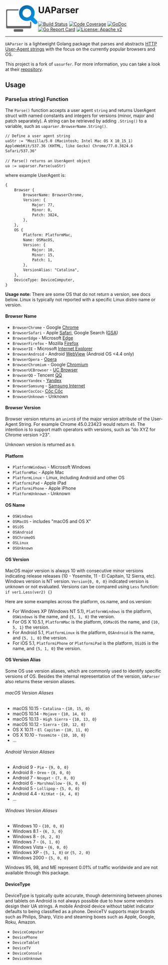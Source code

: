 # <img src="https://raw.githubusercontent.com/Kiuryy/uaparser/master/__asset/logo-small.png" height="88" align="left" /> UAParser

[![Build Status](https://travis-ci.org/Kiuryy/uaparser.svg?branch=master)](https://travis-ci.org/Kiuryy/uaparser)
[![Code Coverage](https://img.shields.io/codecov/c/github/Kiuryy/uaparser)](https://codecov.io/gh/Kiuryy/uaparser)
[![GoDoc](https://godoc.org/github.com/Kiuryy/uaparser?status.svg)](https://godoc.org/github.com/Kiuryy/uaparser)
[![Go Report Card](https://goreportcard.com/badge/github.com/Kiuryy/uaparser)](https://goreportcard.com/report/github.com/Kiuryy/uaparser)
[![License: Apache v2](https://img.shields.io/badge/License-Apache%20v2-lightgray.svg)](https://www.apache.org/licenses/LICENSE-2.0)

---

`UAParser` is a lightweight Golang package that parses and abstracts [HTTP User-Agent strings](https://en.wikipedia.org/wiki/User_agent) with the focus on the currently popular browsers and OS.

This project is a fork of `uasurfer`. For more information, you can take a look at their [repository](https://github.com/avct/uasurfer).

## Usage

### Parse(ua string) Function

The `Parse()` function accepts a user agent `string` and returns UserAgent struct with named constants and integers for versions (minor, major and patch separately). A string can be retrieved by adding `.String()` to a variable, such as `uaparser.BrowserName.String()`.

```
// Define a user agent string
uaStr := "Mozilla/5.0 (Macintosh; Intel Mac OS X 10_15_1) AppleWebKit/537.36 (KHTML, like Gecko) Chrome/77.0.3824.6 Safari/537.36"

// Parse() returns an UserAgent object
ua := uaparser.Parse(uaStr)
```

where example UserAgent is:
```
{
    Browser {
        BrowserName: BrowserChrome,
        Version: {
            Major: 77,
            Minor: 0,
            Patch: 3824,
        },
    },
    OS {
        Platform: PlatformMac,
        Name: OSMacOS,
        Version: {
            Major: 10,
            Minor: 15,
            Patch: 1,
        },
        VersionAlias: "Catalina",
    },
    DeviceType: DeviceComputer,
}
```

**Usage note:** There are some OS that do not return a version, see docs below. Linux is typically not reported with a specific Linux distro name or version.

#### Browser Name
* `BrowserChrome` - Google [Chrome](https://en.wikipedia.org/wiki/Google_Chrome)
* `BrowserSafari` - Apple [Safari](https://en.wikipedia.org/wiki/Safari_(web_browser)), Google Search ([GSA](https://itunes.apple.com/us/app/google/id284815942))
* `BrowserEdge` - Microsoft [Edge](https://en.wikipedia.org/wiki/Microsoft_Edge)
* `BrowserFirefox` - Mozilla [Firefox](https://en.wikipedia.org/wiki/Firefox)
* `BrowserIE` - Microsoft [Internet Explorer](https://en.wikipedia.org/wiki/Internet_Explorer)
* `BrowserAndroid` - Android [WebView](https://developer.chrome.com/multidevice/webview/overview) (Android OS <4.4 only)
* `BrowserOpera` - [Opera](https://en.wikipedia.org/wiki/Opera_(web_browser))
* `BrowserChromium` - Google [Chromium](https://en.wikipedia.org/wiki/Chromium_(web_browser))
* `BrowserUCBrowser` - [UC Browser](https://en.wikipedia.org/wiki/UC_Browser)
* `BrowserQQ` - Tencent [QQ](https://en.wikipedia.org/wiki/Tencent_QQ)
* `BrowserYandex` - [Yandex](https://en.wikipedia.org/wiki/Yandex_Browser)
* `BrowserSamsung` - [Samsung Internet](https://en.wikipedia.org/wiki/Samsung_Internet)
* `BrowserCocCoc`- [Cốc Cốc](https://en.wikipedia.org/wiki/C%E1%BB%91c_C%E1%BB%91c)
* `BrowserUnknown` - Unknown

#### Browser Version

Browser version returns an `unint8` of the major version attribute of the User-Agent String. For example Chrome 45.0.23423 would return `45`. The intention is to support math operators with versions, such as "do XYZ for Chrome version >23".

Unknown version is returned as `0`.

#### Platform
* `PlatformWindows` - Microsoft Windows
* `PlatformMac` - Apple Mac
* `PlatformLinux` - Linux, including Android and other OS
* `PlatformiPad` - Apple iPad
* `PlatformiPhone` - Apple iPhone
* `PlatformUnknown` - Unknown

#### OS Name
* `OSWindows`
* `OSMacOS` - includes "macOS and OS X"
* `OSiOS`
* `OSAndroid`
* `OSChromeOS`
* `OSLinux`
* `OSUnknown`

#### OS Version

MacOS major version is always 10 with consecutive minor versions indicating release releases (10 - Yosemite, 11 - El Capitain, 12 Sierra, etc). Windows version is NT version. `Version{0, 0, 0}` indicated version is unknown or not evaluated.
Versions can be compared using `Less` function: `if ver1.Less(ver2) {}`

Here are some examples across the platform, os.name, and os.version:

* For Windows XP (Windows NT 5.1), `PlatformWindows` is the platform, `OSWindows` is the name, and `{5, 1, 0}` the version.
* For OS X 10.5.1, `PlatformMac` is the platform, `OSMacOS` the name, and `{10, 5, 1}` the version.
* For Android 5.1, `PlatformLinux` is the platform, `OSAndroid` is the name, and `{5, 1, 0}` the version.
* For iOS 5.1, `PlatformiPhone` or `PlatformiPad` is the platform, `OSiOS` is the name, and `{5, 1, 0}` the version.

#### OS Version Alias

Some OS use version aliases, which are commonly used to identify specific versions of OS. Besides the internal representation of the version, `UAParser` also returns these version aliases. 

###### macOS Version Aliases

* macOS 10.15 - `Catalina` - `{10, 15, 0}`
* macOS 10.14 - `Mojave` - `{10, 14, 0}`
* macOS 10.13 - `High Sierra` - `{10, 13, 0}`
* macOS 10.12 - `Sierra` - `{10, 12, 0}`
* OS X 10.11 - `El Capitan` -  `{10, 11, 0}`
* OS X 10.10 - `Yosemite` -  `{10, 10, 0}`
* ...

###### Android Version Aliases

* Android 9 - `Pie` - `{9, 0, 0}`
* Android 8 - `Oreo` - `{8, 0, 0}`
* Android 7 - `Nougat` - `{7, 0, 0}`
* Android 6 - `Marshmallow` - `{6, 0, 0}`
* Android 5 - `Lollipop` - `{5, 0, 0}`
* Android 4.4 - `KitKat` - `{4, 4, 0}`
* ...

###### Windows Version Aliases

* Windows 10 - `{10, 0, 0}`
* Windows 8.1 - `{6, 3, 0}`
* Windows 8 - `{6, 2, 0}`
* Windows 7 - `{6, 1, 0}`
* Windows Vista - `{6, 0, 0}`
* Windows XP - `{5, 1, 0}` or `{5, 2, 0}`
* Windows 2000 - `{5, 0, 0}`

Windows 95, 98, and ME represent 0.01% of traffic worldwide and are not available through this package.

#### DeviceType
DeviceType is typically quite accurate, though determining between phones and tablets on Android is not always possible due to how some vendors design their UA strings. A mobile Android device without tablet indicator defaults to being classified as a phone. DeviceTV supports major brands such as Philips, Sharp, Vizio and steaming boxes such as Apple, Google, Roku, Amazon.

* `DeviceComputer`
* `DevicePhone`
* `DeviceTablet`
* `DeviceTV`
* `DeviceConsole`
* `DeviceUnknown`
